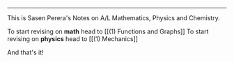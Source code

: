 -----
This is Sasen Perera's Notes on A/L Mathematics, Physics and Chemistry.

To start revising on **math** head to [[(1) Functions and Graphs]]
To start revising on **physics** head to [[(1) Mechanics]]

And that's it!